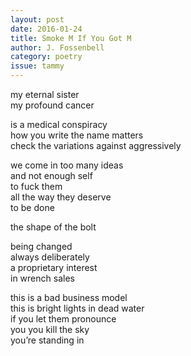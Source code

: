 ```yaml
---
layout: post 
date: 2016-01-24
title: Smoke M If You Got M
author: J. Fossenbell
category: poetry
issue: tammy
---
```

my eternal sister  
my profound cancer

is a medical conspiracy  
how you write the name matters  
check the variations against aggressively

we come in too many ideas  
and not enough self  
to fuck them  
all the way they deserve  
to be done

the shape of the bolt

being changed  
always deliberately  
a proprietary interest  
in wrench sales

this is a bad business model  
this is bright lights in dead water  
if you let them pronounce  
you you kill the sky  
you’re standing in